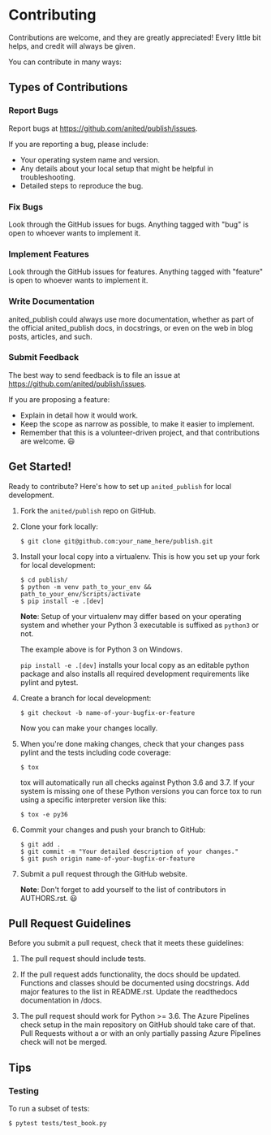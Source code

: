 # Contributing

Contributions are welcome, and they are greatly appreciated! Every
little bit helps, and credit will always be given.

You can contribute in many ways:

## Types of Contributions

### Report Bugs

Report bugs at https://github.com/anited/publish/issues.

If you are reporting a bug, please include:

* Your operating system name and version.
* Any details about your local setup that might be helpful in troubleshooting.
* Detailed steps to reproduce the bug.

### Fix Bugs

Look through the GitHub issues for bugs. Anything tagged with "bug"
is open to whoever wants to implement it.

### Implement Features

Look through the GitHub issues for features. Anything tagged with "feature"
is open to whoever wants to implement it.

### Write Documentation

anited_publish could always use more documentation, whether as part of the
official anited_publish docs, in docstrings, or even on the web in blog posts,
articles, and such.

### Submit Feedback

The best way to send feedback is to file an issue at https://github.com/anited/publish/issues.

If you are proposing a feature:

* Explain in detail how it would work.
* Keep the scope as narrow as possible, to make it easier to implement.
* Remember that this is a volunteer-driven project, and that contributions
  are welcome. :smiley:

## Get Started!

Ready to contribute? Here's how to set up `anited_publish` for local development.

1. Fork the `anited/publish` repo on GitHub.

2. Clone your fork locally:

   ~~~shell
   $ git clone git@github.com:your_name_here/publish.git
   ~~~

3. Install your local copy into a virtualenv. This is how you set up your fork for local 
   development:

   ~~~shell
   $ cd publish/
   $ python -m venv path_to_your_env && path_to_your_env/Scripts/activate
   $ pip install -e .[dev]
   ~~~

   **Note**: Setup of your virtualenv may differ based on your operating system and whether 
   your Python 3 executable is suffixed as `python3` or not.

   The example above is for Python 3 on Windows.

   `pip install -e .[dev]` installs your local copy as an editable python package and also 
   installs all required development requirements like pylint and pytest.

5. Create a branch for local development:

   ~~~shell
   $ git checkout -b name-of-your-bugfix-or-feature
   ~~~

   Now you can make your changes locally.

6. When you're done making changes, check that your changes pass pylint and the tests including
   code coverage:

   ~~~shell
   $ tox
   ~~~

   tox will automatically run all checks against Python 3.6 and 3.7. If your system is 
   missing one of these Python versions you can force tox to run using a specific interpreter 
   version like this:

   ~~~shell
   $ tox -e py36
   ~~~

7. Commit your changes and push your branch to GitHub:

   ~~~shell
   $ git add .
   $ git commit -m "Your detailed description of your changes."
   $ git push origin name-of-your-bugfix-or-feature
   ~~~

8. Submit a pull request through the GitHub website.

   **Note**: Don't forget to add yourself to the list of contributors in AUTHORS.rst. :smiley:

## Pull Request Guidelines

Before you submit a pull request, check that it meets these guidelines:

1. The pull request should include tests.

2. If the pull request adds functionality, the docs should be updated.
   Functions and classes should be documented using docstrings.
   Add major features to the list in README.rst.
   Update the readthedocs documentation in /docs.
   
3. The pull request should work for Python >= 3.6. The Azure Pipelines check setup
   in the main repository on GitHub should take care of that. Pull Requests without a or with
   an only partially passing Azure Pipelines check will not be merged.

## Tips

### Testing

To run a subset of tests:

~~~shell
$ pytest tests/test_book.py
~~~

